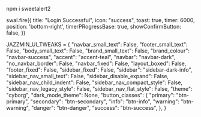 npm i sweetalert2

swal.fire({ title: "Login Successful", icon: "success", toast: true, timer: 6000, position: 'bottom-right', timerPRogressBase: true, showConfirmButton: false, })

JAZZMIN_UI_TWEAKS = { "navbar_small_text": False, "footer_small_text": False, "body_small_text": False, "brand_small_text": False, "brand_colour": "navbar-success", "accent": "accent-teal", "navbar": "navbar-dark", "no_navbar_border": False, "navbar_fixed": False, "layout_boxed": False, "footer_fixed": False, "sidebar_fixed": False, "sidebar": "sidebar-dark-info", "sidebar_nav_small_text": False, "sidebar_disable_expand": False, "sidebar_nav_child_indent": False, "sidebar_nav_compact_style": False, "sidebar_nav_legacy_style": False, "sidebar_nav_flat_style": False, "theme": "cyborg", "dark_mode_theme": None, "button_classes": { "primary": "btn-primary", "secondary": "btn-secondary", "info": "btn-info", "warning": "btn-warning", "danger": "btn-danger", "success": "btn-success", }, }